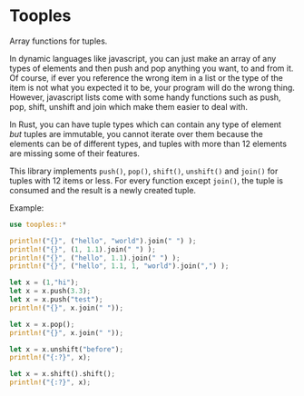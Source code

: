# Tooples

Array functions for tuples.

In dynamic languages like javascript, you can just make an array of any types of elements
and then push and pop anything you want, to and from it. Of course, if ever you reference
the wrong item in a list or the type of the item is not what you expected it to be, your
program will do the wrong thing. However, javascript lists come with some handy functions
such as push, pop, shift, unshift and join which make them easier to deal with.

In Rust, you can have tuple types which can contain any type of element *but* tuples are
immutable, you cannot iterate over them because the elements can be of different types,
and tuples with more than 12 elements are missing some of their features.

This library implements `push()`, `pop()`, `shift()`, `unshift()` and `join()` for tuples
with 12 items or less. For every function except `join()`, the tuple is consumed and the
result is a newly created tuple.

Example:

```rust
use tooples::*

println!("{}", ("hello", "world").join(" ") );
println!("{}", (1, 1.1).join(" ") );
println!("{}", ("hello", 1.1).join(" ") );
println!("{}", ("hello", 1.1, 1, "world").join(",") );

let x = (1,"hi");
let x = x.push(3.3);
let x = x.push("test");
println!("{}", x.join(" "));

let x = x.pop();
println!("{}", x.join(" "));

let x = x.unshift("before");
println!("{:?}", x);

let x = x.shift().shift();
println!("{:?}", x);
```